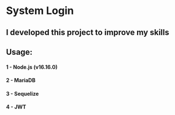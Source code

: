 # System Login

## I developed this project to improve my skills

## Usage: 

#### 1 - Node.js (v16.16.0)
#### 2 - MariaDB
#### 3 - Sequelize
#### 4 - JWT
